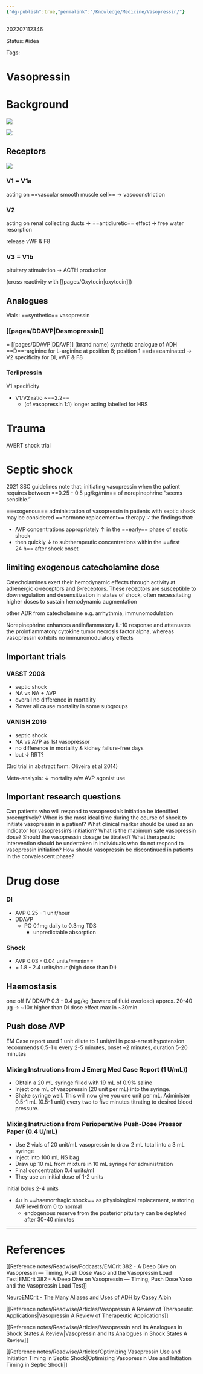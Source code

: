 ```yaml
---
{"dg-publish":true,"permalink":"/Knowledge/Medicine/Vasopressin/"}
---
```



202207112346

Status: #idea

Tags:

# Vasopressin
# Background
![](https://i.imgur.com/JUNuym5.png)

![](https://i.imgur.com/3CP4zGa.png)

## Receptors
![](https://i.imgur.com/Ruf4zfK.png)
### V1 = V1a
acting on ==vascular smooth muscle cell==
→ vasoconstriction
### V2
acting on renal collecting ducts
→ ==antidiuretic== effect → free water resorption

release vWF & F8
### V3 = V1b
pituitary stimulation → ACTH production

(cross reactivity with [[pages/Oxytocin\|oxytocin]])
## Analogues
Vials: ==synthetic== vasopressin
### [[pages/DDAVP\|Desmopressin]]
= [[pages/DDAVP\|DDAVP]] (brand name)
synthetic analogue of ADH
==D==-arginine for L-arginine at position 8; position 1 ==d==eaminated
→ V2 specificity
for DI, vWF & F8
### Terlipressin
V1 specificity
- V1/V2 ratio ~==2.2==
	- (cf vasopressin 1:1)
longer acting
labelled for HRS
# Trauma
AVERT shock trial
# Septic shock
2021 SSC guidelines note that: initiating vasopressin when the patient requires between ==0.25 - 0.5 μg/kg/min== of norepinephrine “seems sensible.”

==exogenous== administration of vasopressin in patients with septic shock may be considered ==hormone replacement== therapy ∵ the findings that:
- AVP concentrations appropriately ↑ in the ==early== phase of septic shock 
- then quickly ↓ to subtherapeutic concentrations within the ==first 24 h== after shock onset

## limiting exogenous catecholamine dose
Catecholamines exert their hemodynamic effects through activity at adrenergic α-receptors and β-receptors. These receptors are susceptible to downregulation and desensitization in states of shock, often necessitating higher doses to sustain hemodynamic augmentation

other ADR from catecholamine e.g. arrhythmia, immunomodulation

Norepinephrine enhances antiinflammatory IL-10 response and attenuates the proinflammatory cytokine tumor necrosis factor alpha, whereas vasopressin exhibits no immunomodulatory effects

## Important trials
### VASST 2008
- septic shock
- NA vs NA + AVP
- overall no difference in mortality
- ?lower all cause mortality in some subgroups
### VANISH 2016
- septic shock
- NA vs AVP as 1st vasopressor
- no difference in mortality & kidney failure-free days
- but ↓ RRT?

(3rd trial in abstract form: Oliveira et al 2014)

Meta-analysis: ↓ mortality a/w AVP agonist use

## Important research questions
Can patients who will respond to vasopressin’s initiation be identified preemptively?
When is the most ideal time during the course of shock to initiate vasopressin in a patient?
What clinical marker should be used as an indicator for vasopressin’s initiation?
What is the maximum safe vasopressin dose?
Should the vasopressin dosage be titrated?
What therapeutic intervention should be undertaken in individuals who do not respond to vasopressin initiation?
How should vasopressin be discontinued in patients in the convalescent phase?

# Drug dose

### DI
- AVP 0.25 - 1 unit/hour
- DDAVP 
	- PO 0.1mg daily to 0.3mg TDS
		- unpredictable absorption
### Shock
- AVP 0.03 - 0.04 units/==min==
- = 1.8 - 2.4 units/hour
(high dose than DI)
## Haemostasis
one off IV DDAVP 0.3 - 0.4 µg/kg
(beware of fluid overload)
approx. 20-40 µg
→ ~10x higher than DI dose
effect max in ~30min
## Push dose AVP
EM Case report used 1 unit dilute to 1 unit/ml in post-arrest hypotension
recommends 0.5-1 u every 2-5 minutes, onset ~2 minutes, duration 5-20 minutes

### Mixing Instructions from J Emerg Med Case Report (1 U/mL))
- Obtain a 20 mL syringe filled with 19 mL of 0.9% saline
- Inject one mL of vasopressin (20 unit per mL) into the syringe.
- Shake syringe well. This will now give you one unit per mL. Administer 0.5-1 mL (0.5-1 unit) every two to five minutes titrating to desired blood pressure.

### Mixing Instructions from Perioperative Push-Dose Pressor Paper (0.4 U/mL)
- Use 2 vials of 20 unit/mL vasopressin to draw 2 mL total into a 3 mL syringe
- Inject into 100 mL NS bag
- Draw up 10 mL from mixture in 10 mL syringe for administration
- Final concentration 0.4 units/ml
- They use an initial dose of 1-2 units

initial bolus 2-4 units
- 4u in ==haemorrhagic shock== as physiological replacement, restoring AVP level from 0 to normal
	- endogenous reserve from the posterior pituitary can be depleted after 30-40 minutes

___
# References
[[Reference notes/Readwise/Podcasts/EMCrit 382 - A Deep Dive on Vasopressin —  Timing, Push Dose Vaso and the Vasopressin Load Test\|EMCrit 382 - A Deep Dive on Vasopressin —  Timing, Push Dose Vaso and the Vasopressin Load Test]]

[NeuroEMCrit - The Many Aliases and Uses of ADH by Casey Albin](https://emcrit.org/emcrit/uses-adh/)

[[Reference notes/Readwise/Articles/Vasopressin A Review of Therapeutic Applications\|Vasopressin A Review of Therapeutic Applications]]

[[Reference notes/Readwise/Articles/Vasopressin and Its Analogues in Shock States A Review\|Vasopressin and Its Analogues in Shock States A Review]]

[[Reference notes/Readwise/Articles/Optimizing Vasopressin Use and Initiation Timing in Septic Shock\|Optimizing Vasopressin Use and Initiation Timing in Septic Shock]]
